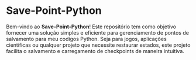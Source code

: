 # Save-Point-Python

Bem-vindo ao **Save-Point-Python**! Este repositório tem como objetivo fornecer uma solução simples e eficiente para gerenciamento de pontos de salvamento para meu codigos Python. Seja para jogos, aplicações científicas ou qualquer projeto que necessite restaurar estados, este projeto facilita o salvamento e carregamento de checkpoints de maneira intuitiva.
